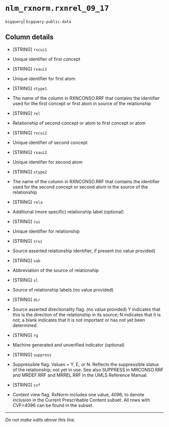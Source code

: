 # `nlm_rxnorm.rxnrel_09_17`
`bigquery`| `bigquery-public-data`

## Column details
* [STRING]    `rxcui1`
 - Unique identifier of first concept
* [STRING]    `rxaui1`
 - Unique identifier for first atom
* [STRING]    `stype1`
 - The name of the column in RXNCONSO.RRF that contains the identifier used for the first concept or first atom in source of the relationship
* [STRING]    `rel`
 - Relationship of second concept or atom to first concept or atom
* [STRING]    `rxcui2`
 - Unique identifier of second concept
* [STRING]    `rxaui2`
 - Unique identifier for second atom
* [STRING]    `stype2`
 - The name of the column in RXNCONSO.RRF that contains the identifier used for the second concept or second atom in the source of the relationship
* [STRING]    `rela`
 - Additional (more specific) relationship label (optional)
* [STRING]    `rui`
 - Unique identifier for relationship
* [STRING]    `srui`
 - Source asserted relationship identifier, if present (no value provided)
* [STRING]    `sab`
 - Abbreviation of the source of relationship
* [STRING]    `sl`
 - Source of relationship labels (no value provided)
* [STRING]    `dir`
 - Source asserted directionality flag. (no value provided) Y indicates that this is the direction of the relationship in its source; N indicates that it is not; a blank indicates that it is not important or has not yet been determined.
* [STRING]    `rg`
 - Machine generated and unverified indicator (optional)
* [STRING]    `suppress`
 - Suppressible flag. Values = Y, E, or N. Reflects the suppressible status of the relationship; not yet in use. See also SUPPRESS in MRCONSO.RRF and MRDEF.RRF and MRREL.RRF in the UMLS Reference Manual.
* [STRING]    `cvf`
 - Content view flag. RxNorm includes one value, 4096, to denote inclusion in the Current Prescribable Content subset. All rows with CVF=4096 can be found in the subset.

-------------------------------------------------------------------------------
*Do not make edits above this line.*
